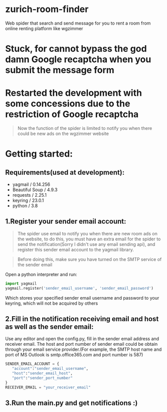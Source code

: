# zurich-room-finder
Web spider that search and send message for you to rent a room from online renting platform like wgzimmer

# Stuck, for cannot bypass the god damn Google recaptcha when you submit the message form

# Restarted the development with some concessions due to the restriction of Google recaptcha

> Now the function of the spider is limited to notify you when there could be new ads on the wgzimmer website

# Getting started:

## Requirements(used at development):

- yagmail / 0.14.256
- Beautiful Soup / 4.9.3
- requests / 2.25.1
- keyring / 23.0.1
- python / 3.8

## 1.Register your sender email account:

> The spider use email to notify you when there are new room ads on the website, to do this, you must have an extra email for the spider to send the notification(Sorry I didn't use any email sending api), and register this sender email account to the yagmail library.

> Before doing this, make sure you have turned on the SMTP service of the sender email

Open a python interpreter and run:

```python
import yagmail
yagmail.register('sender_email_username', 'sender_email_password')

```
Which stores your specified sender email username and password to your keyring, which will not be acquired by others

## 2.Fill in the notification receiving email and host as well as the sender email:

Use any editor and open the config.py, fill in the sender email address and receiver email. The host and port number of sender email could be obtain through your email service provider.(For example, the SMTP host name and port of MS Outlook is smtp.office365.com and port number is 587)

```python
SENDER_EMAIL_ACCOUNT = {
   "account":"sender_email_username",
   "host":"sender_email_host",
   "port":"sender_port_number"
}
RECEIVER_EMAIL = "your_receiver_email"
```

## 3.Run the main.py and get notifications :)